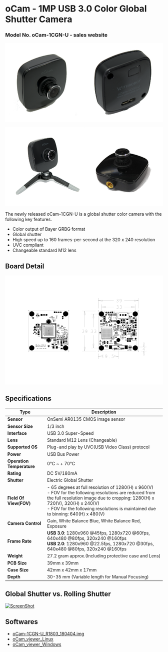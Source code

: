 # oCam - 1MP USB 3.0 Color Global Shutter Camera
### Model No. oCam-1CGN-U - sales website

![ScreenShot](../../images/oCam-1CGN-U.png)

![ScreenShot](../../images/oCam-2WRS-U_tripod.png)


The newly released oCam-1CGN-U is a global shutter color camera with the following key features.
* Color output of Bayer GRBG format
* Global shutter
* High speed up to 160 frames-per-second at the 320 x 240 resolution
* UVC compliant
* Changeable standard M12 lens

## Board Detail
![ScreenShot](../../images/oCam-1CGN-U_Layout_180620.png)


## Specifications
Type | Description |
------|------|
**Sensor** | OnSemi AR0135 CMOS image sensor |
**Sensor Size** | 1/3 inch |
**Interface** | USB 3.0 Super-Speed |
**Lens** | Standard M12 Lens (Changeable) | 
**Supported OS** | Plug-and play by UVC(USB Video Class) protocol | 
**Power** | USB Bus Power | 
**Operation Temperature** | 0°C ~ + 70°C |
**Rating** | DC 5V/180mA |
**Shutter** | Electric Global Shutter |
**Field Of View(FOV)** | - 65 degrees at full resolution of 1280(H) x 960(V)</br> - FOV for the following resolutions are reduced from the full resolution image due to cropping: 1280(H) x 720(V), 320(H) x 240(V)</br> - FOV for the following resolutions is maintained due to binning: 640(H) x 480(V) |
**Camera Control** | Gain, White Balance Blue, White Balance Red, Exposure | 
**Frame Rate** | **USB 3.0**: 1280x960 @45fps, 1280x720 @60fps, 640x480 @80fps, 320x240 @160fps</br>**USB 2.0**: 1280x960 @22.5fps, 1280x720 @30fps, 640x480 @80fps, 320x240 @160fps | 
**Weight** | 27.2 gram approx.(Including protective case and Lens) | 
**PCB Size** | 39mm x 39mm | 
**Case Size** | 42mm x 42mm x 17mm |
**Depth** | 30-35 mm (Variable length for Manual Focusing) |

## Global Shutter vs. Rolling Shutter
[![ScreenShot](../../images/GlobalvsRolling.png)](https://youtu.be/OxbYWC3tylM)

## Softwares
* [oCam-1CGN-U_R1803_180404.img](../../Firmware)
* [oCam_viewer_Linux](../../Software/oCam_viewer_Linux)
* [oCam_viewer_Windows](../../Software/oCam-viewer_Win)
